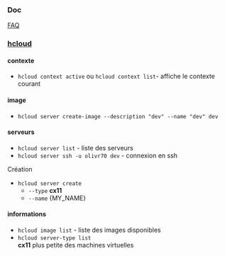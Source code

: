 

### Doc
[FAQ](https://wiki.hetzner.de/index.php/CloudServer/en)

### [hcloud](https://github.com/hetznercloud/cli)

#### contexte
- `hcloud context active` ou `hcloud context list`- affiche le contexte courant

#### image
- `hcloud server create-image --description "dev" --name "dev" dev`



#### serveurs
- `hcloud server list` - liste des serveurs
- `hcloud server ssh -u olivr70 dev` - connexion en ssh

Création 
- `hcloud server create`
  - `--type` **cx11**
  - `--name` {MY_NAME}

#### informations
- `hcloud image list` - liste des images disponibles
- `hcloud server-type list`  
  **cx11** plus petite des machines virtuelles

